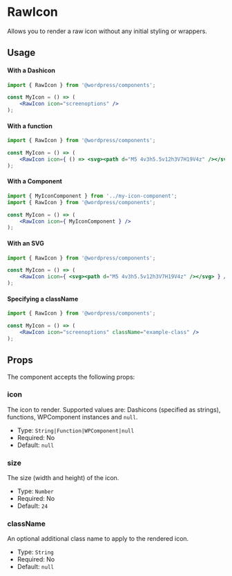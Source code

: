 # RawIcon

Allows you to render a raw icon without any initial styling or wrappers.

## Usage

#### With a Dashicon

```jsx
import { RawIcon } from '@wordpress/components';

const MyIcon = () => (
	<RawIcon icon="screenoptions" />
);
```

#### With a function

```jsx
import { RawIcon } from '@wordpress/components';

const MyIcon = () => (
	<RawIcon icon={ () => <svg><path d="M5 4v3h5.5v12h3V7H19V4z" /></svg> } />
);
```

#### With a Component

```jsx
import { MyIconComponent } from '../my-icon-component';
import { RawIcon } from '@wordpress/components';

const MyIcon = () => (
	<RawIcon icon={ MyIconComponent } />
);
```

#### With an SVG

```jsx
import { RawIcon } from '@wordpress/components';

const MyIcon = () => (
	<RawIcon icon={ <svg><path d="M5 4v3h5.5v12h3V7H19V4z" /></svg> } />
);
```

#### Specifying a className

```jsx
import { RawIcon } from '@wordpress/components';

const MyIcon = () => (
	<RawIcon icon="screenoptions" className="example-class" />
);
```

## Props

The component accepts the following props:

### icon

The icon to render. Supported values are: Dashicons (specified as strings), functions, WPComponent instances and `null`.

- Type: `String|Function|WPComponent|null`
- Required: No
- Default: `null`

### size

The size (width and height) of the icon.

- Type: `Number`
- Required: No
- Default: `24`

### className

An optional additional class name to apply to the rendered icon.

- Type: `String`
- Required: No
- Default: `null`
